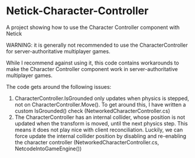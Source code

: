 # Netick-Character-Controller
 A project showing how to use the Character Controller component with Netick


WARNING: it is generally not recommended to use the CharacterController for server-authoritative multiplayer games.

While I recommend against using it, this code contains workarounds to make the Character Controller component work in server-authoritative multiplayer games.

The code gets around the following issues:
1) CharacterController.IsGrounded only updates when physics is stepped, not on CharacterController.Move(). To get around this, I have written a custom IsGrounded() check (NetworkedCharacterController.cs)
2) The CharacterController has an internal collider, whose position is not updated when the transform is moved, until the next physics step. This means it does not play nice with client reconciliation. Luckily, we can force update the internal collider position by disabling and re-enabling the character controller (NetworkedCharacterController.cs, NetcodeIntoGameEngine())
